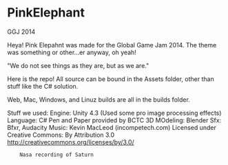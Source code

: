 PinkElephant
============

GGJ 2014

Heya! Pink Elepahnt was made for the Global Game Jam 2014. The theme was something or other...er anyway, oh yeah!

"We do not see things as they are, but as we are."

Here is the repo!  All source can be bound in the Assets folder, other than stuff like the C# solution.

Web, Mac, Windows, and Linuz builds are all in the builds folder.

Stuff we used:
Engine: Unity 4.3 (Used some pro image processing effects)
Language: C#
Pen and Paper provided by BCTC
3D MOdeling: Blender
Sfx: Bfxr, Audacity
Music: Kevin MacLeod (incompetech.com) 
        Licensed under Creative Commons: By Attribution 3.0
        http://creativecommons.org/licenses/by/3.0/
        
        Nasa recording of Saturn
